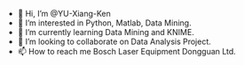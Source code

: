 - 👋 Hi, I’m @YU-Xiang-Ken
- 👀 I’m interested in Python, Matlab, Data Mining.
- 🌱 I’m currently learning Data Mining and KNIME.
- 💞️ I’m looking to collaborate on Data Analysis Project.
- 📫 How to reach me Bosch Laser Equipment Dongguan Ltd.

<!---
YU-Xiang-Ken/YU-Xiang-Ken is a ✨ special ✨ repository because its `README.md` (this file) appears on your GitHub profile.
You can click the Preview link to take a look at your changes.
--->

